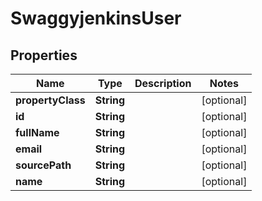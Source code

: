 
# SwaggyjenkinsUser

## Properties
Name | Type | Description | Notes
------------ | ------------- | ------------- | -------------
**propertyClass** | **String** |  |  [optional]
**id** | **String** |  |  [optional]
**fullName** | **String** |  |  [optional]
**email** | **String** |  |  [optional]
**sourcePath** | **String** |  |  [optional]
**name** | **String** |  |  [optional]



